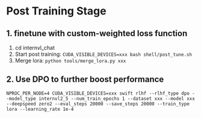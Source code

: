 # Post Training Stage
## 1. finetune with custom-weighted loss function
1. cd internvl_chat
2. Start post training: `CUDA_VISIBLE_DEVICES=xxx bash shell/post_tune.sh`
3. Merge lora: `python tools/merge_lora.py xxx`

## 2. Use DPO to further boost performance
`NPROC_PER_NODE=4 CUDA_VISIBLE_DEVICES=xxx swift rlhf --rlhf_type dpo --model_type internvl2_5 --num_train_epochs 1 --dataset xxx --model xxx  --deepspeed zero2 --eval_steps 20000 --save_steps 20000 --train_type lora --learning_rate 1e-4`